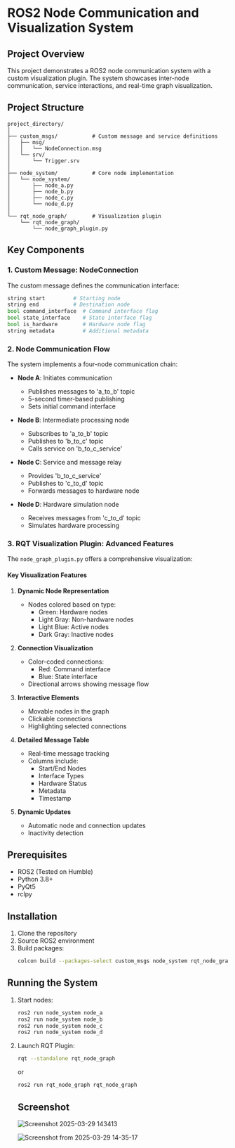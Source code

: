 # ROS2 Node Communication and Visualization System

## Project Overview

This project demonstrates a ROS2 node communication system with a custom visualization plugin. The system showcases inter-node communication, service interactions, and real-time graph visualization.

## Project Structure

```
project_directory/
│
├── custom_msgs/           # Custom message and service definitions
│   ├── msg/
│   │   └── NodeConnection.msg
│   └── srv/
│       └── Trigger.srv
│
├── node_system/           # Core node implementation
│   └── node_system/
│       ├── node_a.py
│       ├── node_b.py
│       ├── node_c.py
│       └── node_d.py
│
└── rqt_node_graph/        # Visualization plugin
    └── rqt_node_graph/
        └── node_graph_plugin.py
```

## Key Components

### 1. Custom Message: NodeConnection

The custom message defines the communication interface:

```python
string start         # Starting node
string end           # Destination node
bool command_interface  # Command interface flag
bool state_interface    # State interface flag
bool is_hardware        # Hardware node flag
string metadata         # Additional metadata
```

### 2. Node Communication Flow

The system implements a four-node communication chain:

- **Node A**: Initiates communication
  - Publishes messages to 'a_to_b' topic
  - 5-second timer-based publishing
  - Sets initial command interface

- **Node B**: Intermediate processing node
  - Subscribes to 'a_to_b' topic
  - Publishes to 'b_to_c' topic
  - Calls service on 'b_to_c_service'

- **Node C**: Service and message relay
  - Provides 'b_to_c_service'
  - Publishes to 'c_to_d' topic
  - Forwards messages to hardware node

- **Node D**: Hardware simulation node
  - Receives messages from 'c_to_d' topic
  - Simulates hardware processing

### 3. RQT Visualization Plugin: Advanced Features

The `node_graph_plugin.py` offers a comprehensive visualization:

#### Key Visualization Features

1. **Dynamic Node Representation**
   - Nodes colored based on type:
     - Green: Hardware nodes
     - Light Gray: Non-hardware nodes
     - Light Blue: Active nodes
     - Dark Gray: Inactive nodes

2. **Connection Visualization**
   - Color-coded connections:
     - Red: Command interface
     - Blue: State interface
   - Directional arrows showing message flow

3. **Interactive Elements**
   - Movable nodes in the graph
   - Clickable connections
   - Highlighting selected connections

4. **Detailed Message Table**
   - Real-time message tracking
   - Columns include:
     - Start/End Nodes
     - Interface Types
     - Hardware Status
     - Metadata
     - Timestamp

5. **Dynamic Updates**
   - Automatic node and connection updates
   - Inactivity detection

## Prerequisites

- ROS2 (Tested on Humble)
- Python 3.8+
- PyQt5
- rclpy

## Installation

1. Clone the repository
2. Source ROS2 environment
3. Build packages:
   ```bash
   colcon build --packages-select custom_msgs node_system rqt_node_graph
   ```

## Running the System

1. Start nodes:
   ```bash
   ros2 run node_system node_a
   ros2 run node_system node_b
   ros2 run node_system node_c
   ros2 run node_system node_d
   ```

2. Launch RQT Plugin:
   ```bash
   rqt --standalone rqt_node_graph
   ```
   or
   ```bash
   ros2 run rqt_node_graph rqt_node_graph
   ```

   ## Screenshot


    ![Screenshot 2025-03-29 143413](https://github.com/user-attachments/assets/48a532d6-640c-4895-ad2e-1b8f411c3882)



    ![Screenshot from 2025-03-29 14-35-17](https://github.com/user-attachments/assets/92679acc-6a05-498b-83db-19199c59d3e0)
   




